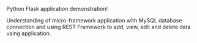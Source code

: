 Python Flask application demonstration! <br/>

Understanding of micro-framework application with MySQL database connection and using REST Framework to add, view, edit and delete data using application.
